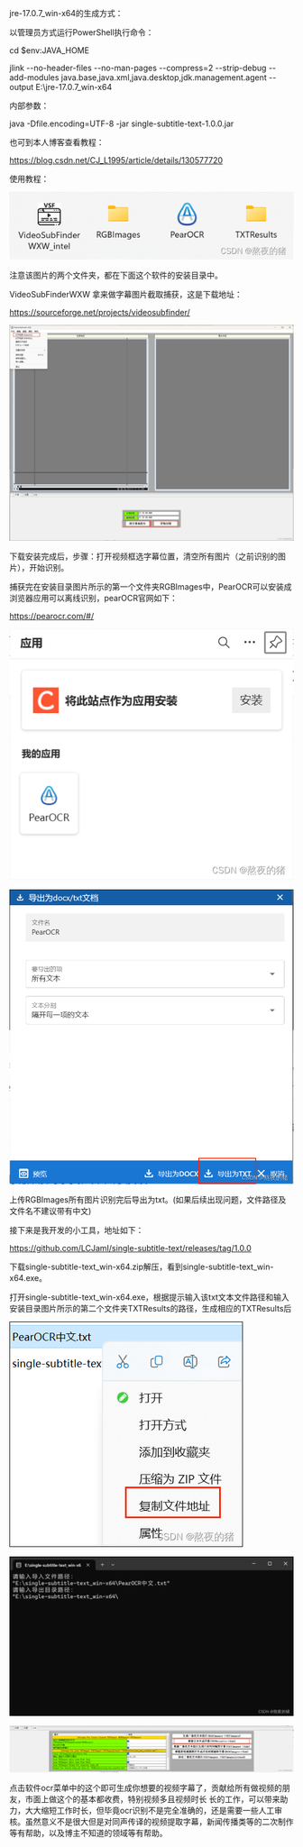 jre-17.0.7_win-x64的生成方式：

以管理员方式运行PowerShell执行命令：

cd $env:JAVA_HOME

jlink --no-header-files --no-man-pages --compress=2 --strip-debug --add-modules java.base,java.xml,java.desktop,jdk.management.agent --output E:\jre-17.0.7_win-x64

内部参数：

java -Dfile.encoding=UTF-8 -jar single-subtitle-text-1.0.0.jar

也可到本人博客查看教程：

https://blog.csdn.net/CJ_L1995/article/details/130577720

使用教程：

![img.png](img/img.png)

注意该图片的两个文件夹，都在下面这个软件的安装目录中。

VideoSubFinderWXW 拿来做字幕图片截取捕获，这是下载地址：

https://sourceforge.net/projects/videosubfinder/

![img_1.png](img/img_1.png)

下载安装完成后，步骤：打开视频框选字幕位置，清空所有图片（之前识别的图片），开始识别。

捕获完在安装目录图片所示的第一个文件夹RGBImages中，PearOCR可以安装成浏览器应用可以离线识别，pearOCR官网如下：

https://pearocr.com/#/

![img_2.png](img/img_2.png)

![img_3.png](img/img_3.png)

上传RGBImages所有图片识别完后导出为txt。(如果后续出现问题，文件路径及文件名不建议带有中文)

接下来是我开发的小工具，地址如下：

https://github.com/LCJamI/single-subtitle-text/releases/tag/1.0.0

下载single-subtitle-text_win-x64.zip解压，看到single-subtitle-text_win-x64.exe。

打开single-subtitle-text_win-x64.exe，根据提示输入该txt文本文件路径和输入安装目录图片所示的第二个文件夹TXTResults的路径，生成相应的TXTResults后

![img_4.png](img/img_4.png)

![img_5.png](img/img_5.png)

![img_6.png](img/img_6.png)

点击软件ocr菜单中的这个即可生成你想要的视频字幕了，贡献给所有做视频的朋友，市面上做这个的基本都收费，特别视频多且视频时长 长的工作，可以带来助力，大大缩短工作时长，但毕竟ocr识别不是完全准确的，还是需要一些人工审核。虽然意义不是很大但是对同声传译的视频提取字幕，新闻传播类等的二次制作等有帮助，以及博主不知道的领域等有帮助。

